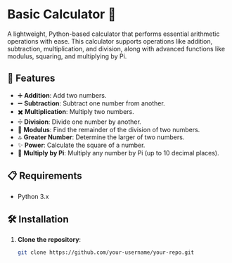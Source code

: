 # **Basic Calculator** 🧮

A lightweight, Python-based calculator that performs essential arithmetic operations with ease. This calculator supports operations like addition, subtraction, multiplication, and division, along with advanced functions like modulus, squaring, and multiplying by Pi.

## 🚀 **Features**

- ➕ **Addition**: Add two numbers.
- ➖ **Subtraction**: Subtract one number from another.
- ✖️ **Multiplication**: Multiply two numbers.
- ➗ **Division**: Divide one number by another.
- 🔢 **Modulus**: Find the remainder of the division of two numbers.
- 🔝 **Greater Number**: Determine the larger of two numbers.
- ✨ **Power**: Calculate the square of a number.
- 🔄 **Multiply by Pi**: Multiply any number by Pi (up to 10 decimal places).

## 📋 **Requirements**

- Python 3.x

## 🛠️ **Installation**

1. **Clone the repository**:
   ```bash
   git clone https://github.com/your-username/your-repo.git
